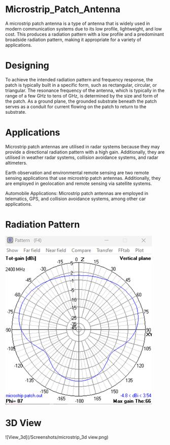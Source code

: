 
# Microstrip_Patch_Antenna

A microstrip patch antenna is a type of antenna that is widely used in modern communication systems due to its low profile, lightweight, and low cost. This produces a radiation pattern with a low profile and a predominant broadside radiation pattern, making it appropriate for a variety of applications.

# Designing
To achieve the intended radiation pattern and frequency response, the patch is typically built in a specific form, such as rectangular, circular, or triangular. The resonance frequency of the antenna, which is typically in the range of a few GHz to tens of GHz, is determined by the size and form of the patch. As a ground plane, the grounded substrate beneath the patch serves as a conduit for current flowing on the patch to return to the substrate.

# Applications
Microstrip patch antennas are utilised in radar systems because they may provide a directional radiation pattern with a high gain. Additionally, they are utilised in weather radar systems, collision avoidance systems, and radar altimeters.

Earth observation and environmental remote sensing are two remote sensing applications that use microstrip patch antennas. Additionally, they are employed in geolocation and remote sensing via satellite systems.

Automobile Applications: Microstrip patch antennas are employed in telematics, GPS, and collision avoidance systems, among other car applications.

# Radiation Pattern
![Radiation](/Screenshots/microstrip_radiation.png)

# 3D View
![View_3d](/Screenshots/microstrip_3d view.png)




